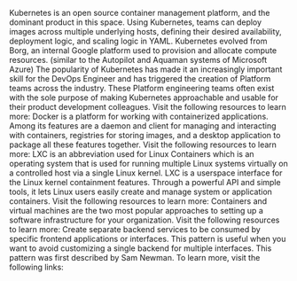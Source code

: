 Kubernetes is an 
open source
 container management platform, and the dominant product in this space. Using Kubernetes, teams can deploy images across multiple underlying hosts, defining their desired availability, deployment logic, and scaling logic in YAML. Kubernetes evolved from Borg, an internal Google platform used to provision and allocate compute resources. (similar to the Autopilot and Aquaman systems of Microsoft Azure)
The popularity of Kubernetes has made it an increasingly important skill for the DevOps Engineer and has triggered the creation of Platform teams across the industry. These Platform engineering teams often exist with the sole purpose of making Kubernetes approachable and usable for their product development colleagues.
Visit the following resources to learn more:
Docker is a platform for working with containerized applications. Among its features are a daemon and client for managing and interacting with containers, registries for storing images, and a desktop application to package all these features together.
Visit the following resources to learn more:
LXC is an abbreviation used for Linux Containers which is an operating system that is used for running multiple Linux systems virtually on a controlled host via a single Linux kernel. LXC is a userspace interface for the Linux kernel containment features. Through a powerful API and simple tools, it lets Linux users easily create and manage system or application containers.
Visit the following resources to learn more:
Containers and virtual machines are the two most popular approaches to setting up a software infrastructure for your organization.
Visit the following resources to learn more:
Create separate backend services to be consumed by specific frontend applications or interfaces. This pattern is useful when you want to avoid customizing a single backend for multiple interfaces. This pattern was first described by Sam Newman.
To learn more, visit the following links:
